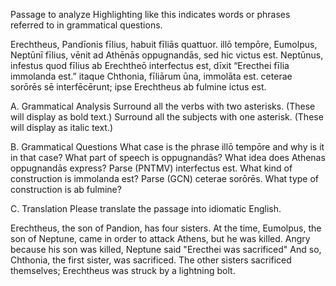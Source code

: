 Passage to analyze
Highlighting like this indicates words or phrases referred to in grammatical questions.

Erechtheus, Pandīonis fīlius, habuit fīliās quattuor. 
illō tempōre, Eumolpus, Neptūnī fīlius, vēnit ad Athēnās oppugnandās, sed hic victus est. 
Neptūnus, infestus quod fīlius ab Erechtheō interfectus est, dīxit “Erecthei fīlia immolanda est.” 
itaque Chthonia, fīliārum ūna, immolāta est. 
ceterae sorōrēs sē interfēcērunt; ipse Erechtheus ab fulmine ictus est.

A. Grammatical Analysis
Surround all the verbs with two asterisks. (These will display as bold text.) Surround all the subjects with one asterisk. (These will display as italic text.)

B. Grammatical Questions
What case is the phrase illō tempōre and why is it in that case?
What part of speech is oppugnandās?
What idea does Athenas oppugnandās express?
Parse (PNTMV) interfectus est.
What kind of construction is immolanda est?
Parse (GCN) ceterae sorōrēs.
What type of construction is ab fulmine?


C. Translation
Please translate the passage into idiomatic English.

Erechtheus, the son of Pandion, has four sisters. 
At the time, Eumolpus, the son of Neptune, came in order to attack Athens, but he was killed. 
Angry because his son was killed, Neptune said "Erecthei was sacrificed"
And so, Chthonia, the first sister, was sacrificed. 
The other sisters sacrificed themselves; Erechtheus was struck by a lightning bolt. 
